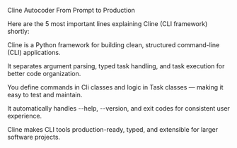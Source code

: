 Cline Autocoder From Prompt to Production


Here are the 5 most important lines explaining Cline (CLI framework) shortly:

Cline is a Python framework for building clean, structured command-line (CLI) applications.

It separates argument parsing, typed task handling, and task execution for better code organization.

You define commands in Cli classes and logic in Task classes — making it easy to test and maintain.

It automatically handles --help, --version, and exit codes for consistent user experience.

Cline makes CLI tools production-ready, typed, and extensible for larger software projects.

